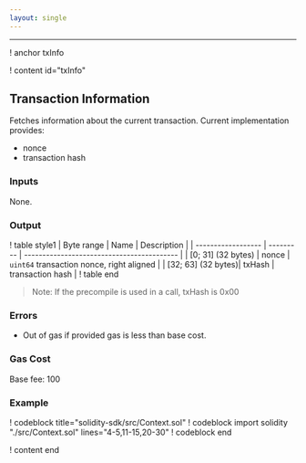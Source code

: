 ```yaml
---
layout: single
---
```


---

! anchor txInfo

! content id="txInfo"

## Transaction Information

Fetches information about the current transaction.
Current implementation provides:
- nonce
- transaction hash

### Inputs

None.

### Output

! table style1
| Byte range         | Name      | Description                                |
| ------------------ | --------- | ------------------------------------------ |
| [0; 31] (32 bytes) | nonce     | `uint64` transaction nonce, right aligned  |
| [32; 63] (32 bytes)| txHash    | transaction hash                           |
! table end

> Note: If the precompile is used in a call, txHash is 0x00

### Errors

- Out of gas if provided gas is less than base cost.

### Gas Cost

Base fee: 100

### Example

! codeblock title="solidity-sdk/src/Context.sol"
! codeblock import solidity "./src/Context.sol" lines="4-5,11-15,20-30"
! codeblock end

! content end